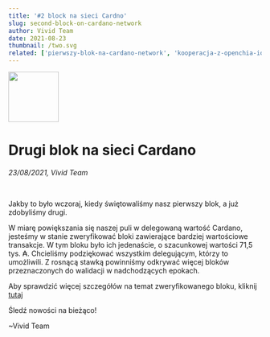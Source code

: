 ```yaml
---
title: '#2 block na sieci Cardno'
slug: second-block-on-cardano-network
author: Vivid Team
date: 2021-08-23
thumbnail: /two.svg
related: ['pierwszy-blok-na-cardano-network', 'kooperacja-z-openchia-io']
---
```


<div class="d-flex align-center">
  <img width="100" height="100" src="/two.svg" class="mr-4">
  <h1 class="d-inline-block mb-0 text-left">Drugi blok na sieci Cardano</h1>
</div>

<i class="mb-4">23/08/2021, Vivid Team</i>

<br />

Jakby to było wczoraj, kiedy świętowaliśmy nasz pierwszy blok, a już zdobyliśmy drugi.  

W miarę powiększania się naszej puli w delegowaną wartość Cardano, jesteśmy w stanie zweryfikować
bloki zawierające bardziej wartościowe transakcje. W tym bloku było ich jedenaście, o szacunkowej 
wartości 71,5 tys. ₳.
Chcieliśmy podziękować wszystkim delegującym, którzy to umożliwili. Z rosnącą stawką powinniśmy 
odkrywać więcej bloków przeznaczonych do walidacji w nadchodzących epokach. 

Aby sprawdzić więcej szczegółów na temat zweryfikowanego bloku, kliknij [tutaj](https://cardanoscan.io/transactions?blockHeight=6143638)

Śledź nowości na bieżąco!

~Vivid Team
